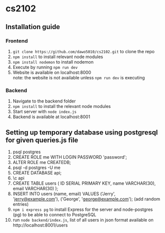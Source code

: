 # cs2102

## Installation guide
### Frontend
1. `git clone https://github.com/dawo5010/cs2102.git` to clone the repo
2. `npm install` to install relevant node modules
3. `npm install nodemon` to install nodemon
4. Execute by running `npm run dev`
5. Website is available on localhost:8000
  <br/> note: the website is not available unless `npm run dev` is executing

### Backend
1. Navigate to the backend folder
2. `npm install` to install the relevant node modules
3. Start server with `node index.js`
4. Backend is available at localhost:8001
  
## Setting up temporary database using postgresql for given queries.js file
1. psql postgres
2. CREATE ROLE me WITH LOGIN PASSWORD 'password';
3. ALTER ROLE me CREATEDB; 
4. psql -d postgres -U me
5. CREATE DATABASE api;
6. \c api
1. CREATE TABLE users (
  ID SERIAL PRIMARY KEY,
  name VARCHAR(30),
  email VARCHAR(30)
);
1. INSERT INTO users (name, email)
  VALUES ('Jerry', 'jerry@example.com'), ('George', 'george@example.com'); (add random entries)
1. `npm i express pg` to install Express for the server and node-postgres (pg) to be able to connect to PostgreSQL
1. run `node backend/index.js`, list of all users in json format available on http://localhost:8001/users
